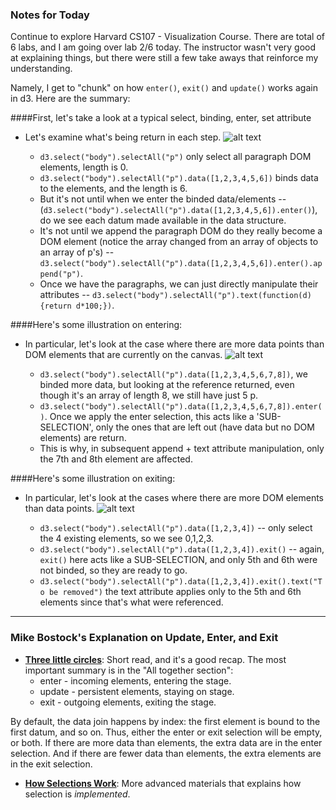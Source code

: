 ### Notes for Today

Continue to explore Harvard CS107 - Visualization Course. There are total of 6 labs, and I am going over lab 2/6 today. The instructor wasn't very good at explaining things, but there were still a few take aways that reinforce my understanding.


Namely, I get to "chunk" on how `enter()`, `exit()` and `update()` works again in d3. Here are the summary:

####First, let's take a look at a typical select, binding, enter, set attribute

* Let's examine what's being return in each step. ![alt text](https://github.com/robert8138/Calendar_Notes/blob/master/images/select_bind_enter_setAttribute_flow.png)

	* `d3.select("body").selectAll("p")` only select all paragraph DOM elements, length is 0.
	* `d3.select("body").selectAll("p").data([1,2,3,4,5,6])` binds data to the elements, and the length is 6.
	* But it's not until when we enter the binded data/elements -- (`d3.select("body").selectAll("p").data([1,2,3,4,5,6]).enter()`), do we see each datum made available in the data structure.
	* It's not until we append the paragraph DOM do they really become a DOM element (notice the array changed from an array of objects to an array of p's) -- `d3.select("body").selectAll("p").data([1,2,3,4,5,6]).enter().append("p")`.
	* Once we have the paragraphs, we can just directly manipulate their attributes -- `d3.select("body").selectAll("p").text(function(d) {return d*100;})`.

####Here's some illustration on entering:

* In particular, let's look at the case where there are more data points than DOM elements that are currently on the canvas. ![alt text](https://github.com/robert8138/Calendar_Notes/blob/master/images/enter_pointer_illustration.png)

	* `d3.select("body").selectAll("p").data([1,2,3,4,5,6,7,8])`, we binded more data, but looking at the reference returned, even though it's an array of length 8, we still have just 5 p.
	* `d3.select("body").selectAll("p").data([1,2,3,4,5,6,7,8]).enter()`. Once we apply the enter selection, this acts like a 'SUB-SELECTION', only the ones that are left out (have data but no DOM elements) are return. 
	* This is why, in subsequent append + text attribute manipulation, only the 7th and 8th element are affected.

####Here's some illustration on exiting:

* In particular, let's look at the cases where there are more DOM elements than data points. ![alt text](https://github.com/robert8138/Calendar_Notes/blob/master/images/exit_pointer_illustration.png)

	* `d3.select("body").selectAll("p").data([1,2,3,4])` -- only select the 4 existing elements, so we see 0,1,2,3.
	* `d3.select("body").selectAll("p").data([1,2,3,4]).exit()` -- again, `exit()` here acts like a SUB-SELECTION, and only 5th and 6th were not binded, so they are ready to go.
	* `d3.select("body").selectAll("p").data([1,2,3,4]).exit().text("To be removed")` the text attribute applies only to the 5th and 6th elements since that's what were referenced.

---
### Mike Bostock's Explanation on Update, Enter, and Exit

* [**Three little circles**](http://bost.ocks.org/mike/circles/): Short read, and it's a good recap. The most important summary is in the "All together section":
	* enter - incoming elements, entering the stage.
	* update - persistent elements, staying on stage.
	* exit - outgoing elements, exiting the stage.


By default, the data join happens by index: the first element is bound to the first datum, and so on. Thus, either the enter or exit selection will be empty, or both. If there are more data than elements, the extra data are in the enter selection. And if there are fewer data than elements, the extra elements are in the exit selection.


* [**How Selections Work**](http://bost.ocks.org/mike/selection/): More advanced materials that explains how selection is _implemented_.